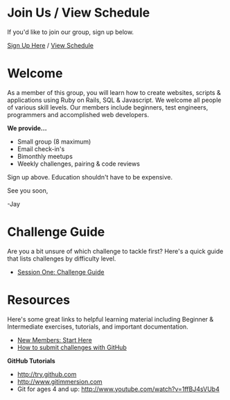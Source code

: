 Join Us / View Schedule
===
If you'd like to join our group, sign up below.

[Sign Up Here](https://docs.google.com/a/goodproduce.net/forms/d/11WzmAGErqLTQ6NAwtBOTVl_BOlkXdj3L-8tbzBNGb9s/viewform) / [View Schedule](https://github.com/columbustutoringgroup/Welcome/blob/master/Schedule2014.md)


Welcome
===

As a member of this group, you will learn how to create websites, scripts & applications using Ruby on Rails, SQL & Javascript. We welcome all people of various skill levels. Our members include beginners, test engineers, programmers and accomplished web developers.

__We provide...__
  - Small group (8 maximum)  
  - Email check-in's
  - Bimonthly meetups
  - Weekly challenges, pairing & code reviews

Sign up above. Education shouldn't have to be expensive.

See you soon,

-Jay

Challenge Guide
===
Are you a bit unsure of which challenge to tackle first? Here's a quick guide that lists challenges by difficulty level.

- [Session One: Challenge Guide](https://github.com/columbustutoringgroup/Welcome/blob/master/ChallengeGuide.md)

Resources
===
Here's some great links to helpful learning material including Beginner & Intermediate exercises, tutorials, and important documentation.

- [New Members: Start Here](https://github.com/columbustutoringgroup/Welcome/blob/master/LearningResources.md)
- [How to submit challenges with GitHub](https://github.com/columbustutoringgroup/Welcome/blob/master/SubmittingChallenges.md)

__GitHub Tutorials__
- http://try.github.com
- http://www.gitimmersion.com
- Git for ages 4 and up: http://www.youtube.com/watch?v=1ffBJ4sVUb4
